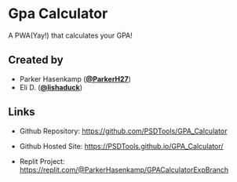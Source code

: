 # Gpa Calculator

A PWA(Yay!) that calculates your GPA!

## Created by

- Parker Hasenkamp ([**@ParkerH27**](https://github.com/ParkerH27))
- Eli D. ([**@lishaduck**](https://github.com/lishaduck))

## Links

- Github Repository:
  <https://github.com/PSDTools/GPA_Calculator>

- Github Hosted Site:
  <https://PSDTools.github.io/GPA_Calculator/>

- Replit Project:
  <https://replit.com/@ParkerHasenkamp/GPACalculatorExpBranch>

